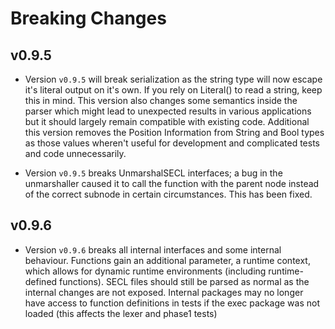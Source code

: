 # Breaking Changes

## v0.9.5

* Version `v0.9.5` will break serialization as the string type will now escape it's literal output on it's own. If you rely on Literal() to read a string, keep this in mind. This version also changes some semantics inside the parser which might lead to unexpected results in various applications but it should largely remain compatible with existing code. Additional this version removes the Position Information from String and Bool types as those values wheren't useful for development and complicated tests and code unnecessarily.

* Version `v0.9.5` breaks UnmarshalSECL interfaces; a bug in the unmarshaller caused it to call the function with the parent node instead of the correct subnode in certain circumstances. This has been fixed.

## v0.9.6

* Version `v0.9.6` breaks all internal interfaces and some internal behaviour. Functions gain an additional parameter, a runtime context, which allows for dynamic runtime environments (including runtime-defined functions). SECL files should still be parsed as normal as the internal changes are not exposed. Internal packages may no longer have access to function definitions in tests if the exec package was not loaded (this affects the lexer and phase1 tests)
